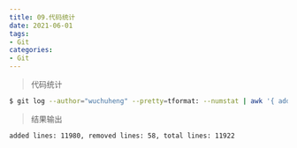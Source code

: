 ```yaml
---
title: 09.代码统计
date: 2021-06-01
tags:
- Git
categories:
- Git
---
```

> 代码统计
``` bash 
$ git log --author="wuchuheng" --pretty=tformat: --numstat | awk '{ add += $1; subs += $2; loc += $1 - $2 } END { printf "added lines: %s, removed lines: %s, total lines: %s\n", add, subs, loc }' 
```
> 结果输出
``` bash 
added lines: 11980, removed lines: 58, total lines: 11922
```
<!-- more -->